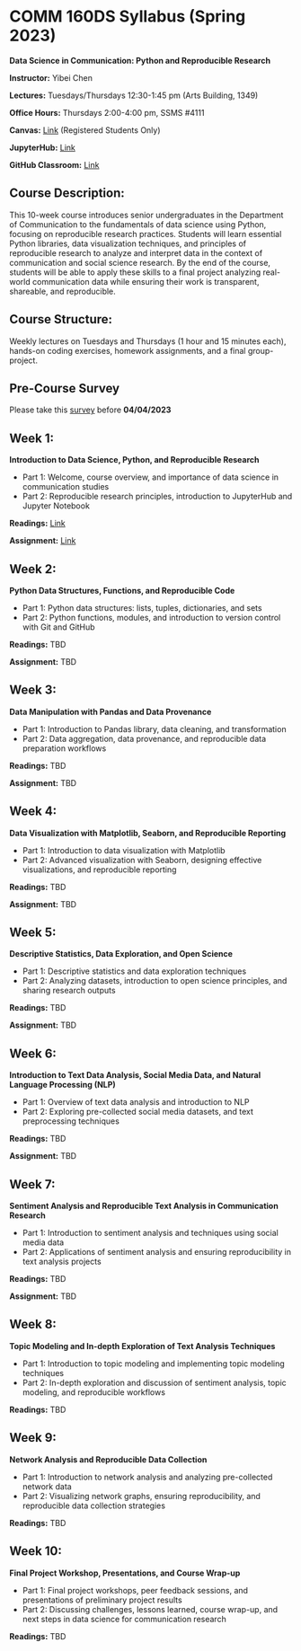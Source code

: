 # COMM 160DS Syllabus (Spring 2023)

**Data Science in Communication: Python and Reproducible Research**

**Instructor:** Yibei Chen

**Lectures:** Tuesdays/Thursdays 12\:30-1:45 pm (Arts Building, 1349)

**Office Hours:** Thursdays 2\:00-4:00 pm, SSMS \#4111

**Canvas:** [Link](https://ucsb.instructure.com/courses/7864) (Registered Students Only)

**JupyterHub:** [Link](https://comm160ds.lsit.ucsb.edu)

**GitHub Classroom:** [Link](https://classroom.github.com/classrooms/128882250-comm160ds-s23)

## Course Description:
This 10-week course introduces senior undergraduates in the Department of Communication to the fundamentals of data science using Python, focusing on reproducible research practices. Students will learn essential Python libraries, data visualization techniques, and principles of reproducible research to analyze and interpret data in the context of communication and social science research. By the end of the course, students will be able to apply these skills to a final project analyzing real-world communication data while ensuring their work is transparent, shareable, and reproducible.

## Course Structure: 
Weekly lectures on Tuesdays and Thursdays (1 hour and 15 minutes each), hands-on coding exercises, homework assignments, and a final group-project.

## Pre-Course Survey

Please take this [survey](https://forms.gle/dkTaauehBxCDqvpf8) before **04/04/2023**

<!-- This anonymous pre-course survey is designed to help us understand your current knowledge and experience in Python programming, data science, and reproducible research. Your responses will not impact your grades or standing in the course. The information collected will be used to tailor our teaching approach, ensure that the course content is relevant to your learning goals, and assess teaching outcomes. Thank you for your valuable input. -->

## Week 1: 

**Introduction to Data Science, Python, and Reproducible Research**

- Part 1: Welcome, course overview, and importance of data science in communication studies
- Part 2: Reproducible research principles, introduction to JupyterHub and Jupyter Notebook

**Readings:** [Link](Readings.md#week-1-introduction-to-data-science-python-and-reproducible-research)

**Assignment:** [Link](Week_1/Assignment.md)

## Week 2: 

**Python Data Structures, Functions, and Reproducible Code**

- Part 1: Python data structures: lists, tuples, dictionaries, and sets
- Part 2: Python functions, modules, and introduction to version control with Git and GitHub

**Readings:** TBD

**Assignment:** TBD

## Week 3: 

**Data Manipulation with Pandas and Data Provenance**

- Part 1: Introduction to Pandas library, data cleaning, and transformation
- Part 2: Data aggregation, data provenance, and reproducible data preparation workflows

**Readings:** TBD

**Assignment:** TBD

## Week 4: 

**Data Visualization with Matplotlib, Seaborn, and Reproducible Reporting**

- Part 1: Introduction to data visualization with Matplotlib
- Part 2: Advanced visualization with Seaborn, designing effective visualizations, and reproducible reporting

**Readings:** TBD

**Assignment:** TBD

## Week 5: 

**Descriptive Statistics, Data Exploration, and Open Science**

- Part 1: Descriptive statistics and data exploration techniques
- Part 2: Analyzing datasets, introduction to open science principles, and sharing research outputs

**Readings:** TBD

**Assignment:** TBD

## Week 6: 

**Introduction to Text Data Analysis, Social Media Data, and Natural Language Processing (NLP)**

- Part 1: Overview of text data analysis and introduction to NLP
- Part 2: Exploring pre-collected social media datasets, and text preprocessing techniques

**Readings:** TBD

**Assignment:** TBD

## Week 7: 

**Sentiment Analysis and Reproducible Text Analysis in Communication Research**

- Part 1: Introduction to sentiment analysis and techniques using social media data
- Part 2: Applications of sentiment analysis and ensuring reproducibility in text analysis projects

**Readings:** TBD

**Assignment:** TBD

## Week 8: 

**Topic Modeling and In-depth Exploration of Text Analysis Techniques**

- Part 1: Introduction to topic modeling and implementing topic modeling techniques
- Part 2: In-depth exploration and discussion of sentiment analysis, topic modeling, and reproducible workflows

**Readings:** TBD

## Week 9: 

**Network Analysis and Reproducible Data Collection**

- Part 1: Introduction to network analysis and analyzing pre-collected network data
- Part 2: Visualizing network graphs, ensuring reproducibility, and reproducible data collection strategies

**Readings:** TBD


## Week 10: 

**Final Project Workshop, Presentations, and Course Wrap-up**

- Part 1: Final project workshops, peer feedback sessions, and presentations of preliminary project results
- Part 2: Discussing challenges, lessons learned, course wrap-up, and next steps in data science for communication research

**Readings:** TBD
